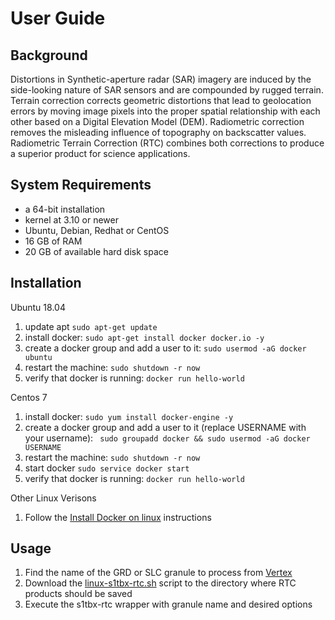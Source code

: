 # User Guide

## Background

Distortions in Synthetic-aperture radar (SAR) imagery are induced by the side-looking nature of SAR sensors and are compounded by rugged terrain. Terrain correction corrects geometric distortions that lead to geolocation errors by moving image pixels into the proper spatial relationship with each other based on a Digital Elevation Model (DEM). Radiometric correction removes the misleading influence of topography on backscatter values. Radiometric Terrain Correction (RTC) combines both corrections to produce a superior product for science applications.

## System Requirements

* a 64-bit installation
* kernel at 3.10 or newer
* Ubuntu, Debian, Redhat or CentOS
* 16 GB of RAM
* 20 GB of available hard disk space

## Installation
Ubuntu 18.04
1. update apt
`sudo apt-get update`
1. install docker: 
 `sudo apt-get install docker docker.io -y`
1. create a docker group and add a user to it:
`sudo usermod -aG docker ubuntu`
1. restart the machine:
`sudo shutdown -r now`
1. verify that docker is running:
`docker run hello-world`

Centos 7
1. install docker: 
`sudo yum install docker-engine -y`
1. create a docker group and add a user to it (replace USERNAME with your username):
` sudo groupadd docker && sudo usermod -aG docker USERNAME`
1. restart the machine:
`sudo shutdown -r now`
1. start docker
`sudo service docker start`
1. verify that docker is running:
`docker run hello-world`

Other Linux Verisons
1. Follow the [Install Docker on linux](https://docs.docker.com/v17.12/install/) instructions

## Usage

1. Find the name of the GRD or SLC granule to process from [Vertex](https://vertex.daac.asf.alaska.edu/)
1. Download the [linux-s1tbx-rtc.sh](https://s3.amazonaws.com/asfdaac/linux-s1tbx-rtc.sh) script to the directory where RTC products should be saved
1. Execute the s1tbx-rtc wrapper with granule name and desired options

